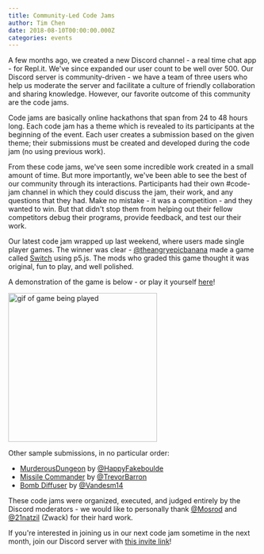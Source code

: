 ```yaml
---
title: Community-Led Code Jams
author: Tim Chen
date: 2018-08-10T00:00:00.000Z
categories: events
---
```


A few months ago, we created a new Discord channel - a real time chat app - for Repl.it.  We've since expanded our user count to be well over 500.  Our Discord server is community-driven - we have a team of three users who help us moderate the server and facilitate a culture of friendly collaboration and sharing knowledge.  However, our favorite outcome of this community are the code jams.

Code jams are basically online hackathons that span from 24 to 48 hours long.  Each code jam has a theme which is revealed to its participants at the beginning of the event.  Each user creates a submission based on the given theme; their submissions must be created and developed during the code jam (no using previous work).

From these code jams, we've seen some incredible work created in a small amount of time.  But more importantly, we've been able to see the best of our community through its interactions.  Participants had their own #code-jam channel in which they could discuss the jam, their work, and any questions that they had.  Make no mistake - it was a competition - and they wanted to win.  But that didn't stop them from helping out their fellow competitors debug their programs, provide feedback, and test our their work.

Our latest code jam wrapped up last weekend, where users made single player games.  The winner was clear - [@theangryepicbanana](https://repl.it/@theangryepicbanana) made a game called [Switch](https://CodeJam2--theangryepicbanana.repl.co) using p5.js.  The mods who graded this game thought it was original, fun to play, and well polished.

A demonstration of the game is below - or play it yourself [here](https://CodeJam2--theangryepicbanana.repl.co)!

<img alt="gif of game being played" src="https://newsletter-images--timmy-i-chen.repl.co/010/repl-switch.gif" width=300 />

Other sample submissions, in no particular order:

* [MurderousDungeon](https://repl.it/@HappyFakeboulde/MurderousDungeon) by [@HappyFakeboulde](https://repl.it/@HappyFakeboulde)
* [Missile Commander](https://repl.it/@TrevorBarron/CodeJam2) by [@TrevorBarron](https://repl.it/@TrevorBarron)
* [Bomb Diffuser](https://repl.it/@Vandesm14/CodeJam2) by [@Vandesm14](https://repl.it/@Vandesm14)

These code jams were organized, executed, and judged entirely by the Discord moderators - we would like to personally thank [@Mosrod](https://repl.it/@Mosrod) and [@21natzil](https://repl.it/@21natzil) (Zwack) for their hard work.

If you're interested in joining us in our next code jam sometime in the next month, join our Discord server with [this invite link](https://discord.gg/346Tapr)!